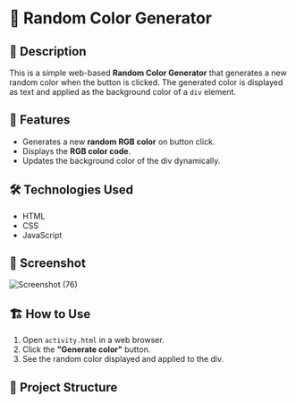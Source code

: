 # 🎨 Random Color Generator  

## 📖 Description  
This is a simple web-based **Random Color Generator** that generates a new random color when the button is clicked. The generated color is displayed as text and applied as the background color of a `div` element.  

## 🚀 Features  
- Generates a new **random RGB color** on button click.  
- Displays the **RGB color code**.  
- Updates the background color of the div dynamically.  

## 🛠️ Technologies Used  
- HTML  
- CSS  
- JavaScript  

## 📸 Screenshot  
 ![Screenshot (76)](https://github.com/user-attachments/assets/6ab326fc-9cda-4b28-b13b-69d22525e414)


## 🏗️ How to Use  
1. Open `activity.html` in a web browser.  
2. Click the **"Generate color"** button.  
3. See the random color displayed and applied to the div.  

## 📂 Project Structure  
